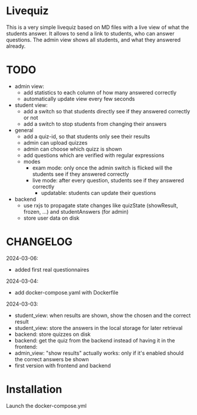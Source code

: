 # Livequiz

This is a very simple livequiz based on MD files with a live view of what the students answer.
It allows to send a link to students, who can answer questions.
The admin view shows all students, and what they answered already.

# TODO

- admin view:
  - add statistics to each column of how many answered correctly
  - automatically update view every few seconds
- student view:
  - add a switch so that students directly see if they answered correctly or not
  - add a switch to stop students from changing their answers
- general
  - add a quiz-id, so that students only see their results
  - admin can upload quizzes
  - admin can choose which quizz is shown
  - add questions which are verified with regular expressions
  - modes
    - exam mode: only once the admin switch is flicked will the students see if they answered correctly
    - live mode: after every question, students see if they answered correctly
      - updatable: students can update their questions
- backend
  - use rxjs to propagate state changes like quizState (showResult, frozen, ...) and studentAnswers (for admin)
  - store user data on disk

# CHANGELOG

2024-03-06:
- added first real questionnaires

2024-03-04:
- add docker-compose.yaml with Dockerfile

2024-03-03:
- student_view: when results are shown, show the chosen and the correct result
- student_view: store the answers in the local storage for later retrieval
- backend: store quizzes on disk
- backend: get the quiz from the backend instead of having it in the frontend:
- admin_view: "show results" actually works: only if it's enabled should the correct answers be shown
- first version with frontend and backend

# Installation

Launch the docker-compose.yml